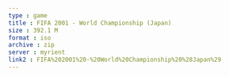 ```yaml
---
type : game
title : FIFA 2001 - World Championship (Japan)
size : 392.1 M
format : iso
archive : zip
server : myrient
link2 : FIFA%202001%20-%20World%20Championship%20%28Japan%29
---
```

